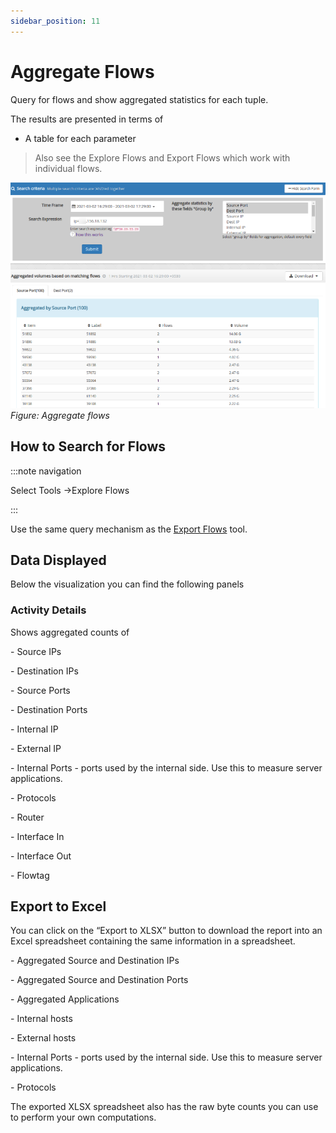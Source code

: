 ```yaml
---
sidebar_position: 11
---
```


# Aggregate Flows

Query for flows and show aggregated statistics for each tuple.

The results are presented in terms of

- A table for each parameter

> Also see the Explore Flows and Export Flows which work with individual flows.

![](images/Aggregate_flows.png)  
*Figure: Aggregate flows*

## How to Search for Flows

:::note navigation

Select Tools -\>Explore Flows

:::

Use the same query mechanism as the [Export Flows](explore_flows) tool.

## Data Displayed

Below the visualization you can find the following panels

### Activity Details

Shows aggregated counts of

\- Source IPs

\- Destination IPs

\- Source Ports

\- Destination Ports

\- Internal IP

\- External IP

\- Internal Ports - ports used by the internal side. Use this to measure
server applications.

\- Protocols

\- Router

\- Interface In

\- Interface Out 

\- Flowtag

## Export to Excel

You can click on the “Export to XLSX” button to download the report into
an Excel spreadsheet containing the same information in a spreadsheet.

\- Aggregated Source and Destination IPs

\- Aggregated Source and Destination Ports

\- Aggregated Applications

\- Internal hosts

\- External hosts

\- Internal Ports - ports used by the internal side. Use this to measure
server applications.  

\- Protocols

The exported XLSX spreadsheet also has the raw byte counts you can use
to perform your own computations.
